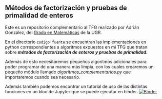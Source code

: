 ## Métodos de factorización y pruebas de primalidad de enteros

Este es un repositorio complementario al TFG realizado por Adrián González, del [Grado en Matemáticas](https://grados.ugr.es/matematicas/) de la UGR. 

En el directorio `codigo fuente` se encuentran las implementaciones en python correspondientes a algoritmos expuestos en mi TFG que tratan sobre ***métodos de factorización de enteros y pruebas de primalidad***. 

Además de esto necesitaremos pequeños algoritmos adicionales para poder programar de una manera más limpia, con los cuales crearemos un pequeño módulo llamado [*algoritmos_complementarios.py*](https://github.com/adrii7890/codigos-Python-TFG/blob/main/codigo%20fuente/algoritmos_complementarios.py) que importaremos cuando sea necesario. 

Además también podemos encontrar un tutorial de uso de las distintas funciones en un bloc de Jupyter que se puede ejecutar en binder. [![Binder](https://mybinder.org/badge_logo.svg)](https://mybinder.org/v2/gh/pedritomelenas/TFG-factorizacion-Adrian/HEAD?labpath=Tutorial%20de%20uso%20de%20las%20funciones%20implementadas.ipynb)
